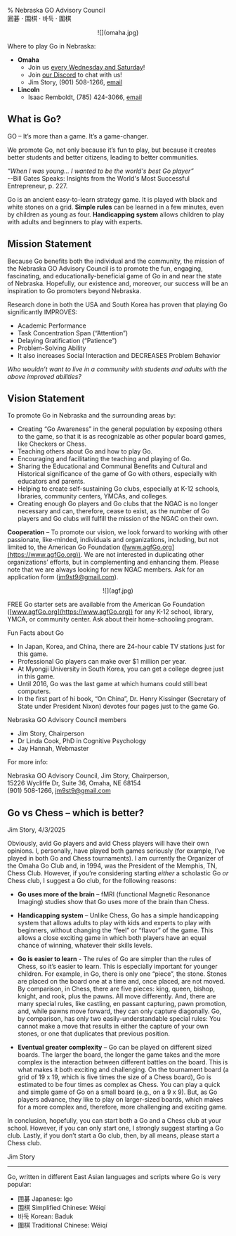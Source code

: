 % Nebraska GO Advisory Council<br/>囲碁 · 围棋 · 바둑 · 圍棋

<div style="text-align:center">
![](omaha.jpg)
</div>

Where to play Go in Nebraska:

* **Omaha**
  * Join us [every Wednesday and Saturday](https://www.meetup.com/omaha-go-igo-wei-qi-baduk-club/)!
  * Join [our Discord](https://discord.gg/GksZKSvhxy) to chat with us!
  * Jim Story, (901) 508-1266, [email](mailto:jm9st9@gmail.com)
* **Lincoln**
  * Isaac Remboldt, (785) 424-3066, [email](mailto:isaacremboldt@gmail.com)
 
## What is Go?

GO – It’s more than a game.  It’s a game-changer.

We promote Go, not only because it’s fun to play,
but because it creates better students and better citizens,
leading to better communities. 
 
*“When I was young... I wanted to be the world's best Go player”*<br/>
--Bill Gates Speaks: Insights from the World's Most Successful Entrepreneur, p. 227.

Go is an ancient easy-to-learn strategy game.  It is played with black and
white stones on a grid.
**Simple rules** can be learned in a few minutes, even by children as young as four. 
**Handicapping system** allows children to play with adults
and beginners to play with experts.
 
## Mission Statement

Because Go benefits both the individual and the community, the mission of the
Nebraska GO Advisory Council is to promote the fun, engaging, fascinating, and
educationally-beneficial game of Go in and near the state of Nebraska.
Hopefully, our existence and, moreover, our success will be an inspiration to
Go promoters beyond Nebraska.
 
Research done in both the USA and South Korea has proven that playing Go significantly IMPROVES:

* Academic Performance
* Task Concentration Span (“Attention”)
* Delaying Gratification (“Patience”)
* Problem-Solving Ability
* It also increases Social Interaction and DECREASES Problem Behavior
 
*Who wouldn’t want to live in a community with students and adults with the
above improved abilities?*
 
## Vision Statement

To promote Go in Nebraska and the surrounding areas by:

* Creating “Go Awareness” in the general population by exposing others to the
game, so that it is as recognizable as other popular board games, like Checkers
or Chess.
* Teaching others about Go and how to play Go.
* Encouraging and facilitating the teaching and playing of Go.
* Sharing the Educational and Communal Benefits and Cultural and Historical
significance of the game of Go with others, especially with educators and
parents.
* Helping to create self-sustaining Go clubs, especially at K-12 schools,
libraries, community centers, YMCAs, and colleges.
* Creating enough Go players and Go clubs that the NGAC is no longer necessary
and can, therefore, cease to exist, as the number of Go players and Go clubs
will fulfill the mission of the NGAC on their own.
 
**Cooperation** – To promote our vision, we look forward to working with other
passionate, like-minded, individuals and organizations, including, but not
limited to, the American Go Foundation ([www.agfGo.org](https://www.agfGo.org)).
We are not interested
in duplicating other organizations’ efforts, but in complementing and enhancing
them.  Please note that we are always looking for new NGAC members.  Ask for an
application form ([jm9st9@gmail.com](mailto:jm9st9@gmail.com)).

<div style="text-align:center">
![](agf.jpg)
</div>

FREE Go starter sets are available from the American Go Foundation
([www.agfGo.org](https://www.agfGo.org)) for any K-12 school, library, YMCA, or community center.  Ask
about their home-schooling program.

Fun Facts about Go

* In Japan, Korea, and China, there are 24-hour cable TV stations just for this game.
* Professional Go players can make over $1 million per year.
* At Myongji University in South Korea, you can get a college degree just in this game.
* Until 2016, Go was the last game at which humans could still beat computers.
* In the first part of hi book, “On China”, Dr. Henry Kissinger (Secretary of
State under President Nixon) devotes four pages just to the game Go.
 
Nebraska GO Advisory Council members

* Jim Story, Chairperson
* Dr Linda Cook, PhD in Cognitive Psychology
* Jay Hannah, Webmaster
 
For more info:

Nebraska GO Advisory Council, Jim Story, Chairperson,<br/>
15226 Wycliffe Dr, Suite 36, Omaha, NE  68154<br/>
(901) 508-1266, [jm9st9@gmail.com](mailto:jm9st9@gmail.com)
 
## Go vs Chess – which is better?

Jim Story, 4/3/2025

Obviously, avid Go players and avid Chess players will have their own opinions.
I, personally, have played both games seriously (for example, I’ve played in
both Go and Chess tournaments).  I am currently the Organizer of the Omaha Go
Club and, in 1994, was the President of the Memphis, TN, Chess Club. However,
if you’re considering starting *either* a scholastic Go *or* Chess club, I suggest
a Go club, for the following reasons:

* **Go uses more of the brain** – fMRI (functional Magnetic Resonance Imaging)
studies show that Go uses more of the brain than Chess.

* **Handicapping system** – Unlike Chess, Go has a simple handicapping system that
allows adults to play with kids and experts to play with beginners, without
changing the “feel” or “flavor” of the game.  This allows a close exciting
game in which both players have an equal chance of winning, whatever their
skills levels.

* **Go is easier to learn** - The rules of Go are simpler than the rules of Chess,
so it’s easier to learn.  This is especially important for younger children.
For example, in Go, there is only one “piece”, the stone.  Stones are placed
on the board one at a time and, once placed, are not moved.  By comparison,
in Chess, there are five pieces: king, queen, bishop, knight, and rook, plus
the pawns.  All move differently.  And, there are many special rules, like
castling, en passant capturing, pawn promotion, and, while pawns move
forward, they can only capture diagonally.  Go, by comparison, has only two
easily-understandable special rules:  You cannot make a move that results in
either the capture of your own stones, or one that duplicates that previous
position.

* **Eventual greater complexity** – Go can be played on different sized boards.  The
larger the board, the longer the game takes and the more complex is the
interaction between different battles on the board.  This is what makes it both
exciting and challenging.  On the tournament board (a grid of 19 x 19, which is
five times the size of a Chess board), Go is estimated to be four times as
complex as Chess.  You can play a quick and simple game of Go on a small board
(e.g., on a 9 x 9).  But, as Go players advance, they like to play on
larger-sized boards, which makes for a more complex and, therefore, more
challenging and exciting game.

In conclusion, hopefully, you can start both a Go and a Chess club at your
school.  However, if you can only start one, I strongly suggest starting a Go
club.  Lastly, if you don’t start a Go club, then, by all means, please start a
Chess club.

Jim Story

---

Go, written in different East Asian languages and scripts where Go is very popular:

* 囲碁 Japanese: Igo
* 围棋 Simplified Chinese: Wéiqí
* 바둑 Korean: Baduk
* 圍棋 Traditional Chinese: Wéiqí

